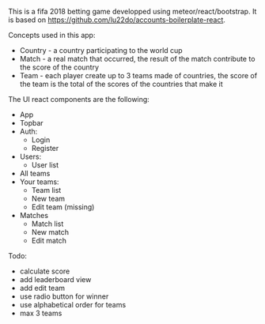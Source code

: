 This is a fifa 2018 betting game developped using meteor/react/bootstrap. It is based on https://github.com/lu22do/accounts-boilerplate-react.

Concepts used in this app:
- Country - a country participating to the world cup
- Match - a real match that occurred, the result of the match contribute to the score of the country  
- Team - each player create up to 3 teams made of countries, the score of the team is the total of the scores of the countries that make it  

The UI react components are the following:
- App
- Topbar
- Auth:
  - Login
  - Register
- Users:
  - User list
- All teams  
- Your teams:
  - Team list
  - New team
  - Edit team (missing)
- Matches
  - Match list
  - New match
  - Edit match

Todo:
- calculate score
- add leaderboard view
- add edit team
- use radio button for winner
- use alphabetical order for teams
- max 3 teams
